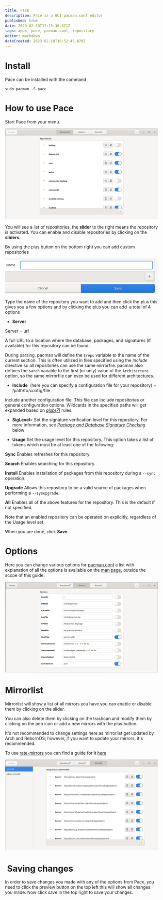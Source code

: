 ```yaml
---
title: Pace
description: Pace is a GUI pacman.conf editor
published: true
date: 2023-02-18T17:15:36.571Z
tags: apps, pace, pacman.conf, repository
editor: markdown
dateCreated: 2023-02-18T16:52:45.879Z
---
```


# Install
Pace can be installed with the command
```
sudo pacman -S pace
```

# How to use Pace

Start Pace from your menu.

![](/apps/pacestartscreen.png)

You will see a list of repositories, the **slider** to the right means the repository is activated. You can enable and disable repositories by clicking on the **sliders**.

By using the plus button on the bottom right you can add custom repositories

![](/apps/customrepo.png)

Type the name of the repository you want to add and then click the plus this gives you a few options and by clicking the plus you can add  a total of 4 options 

-   **Server** 

Server = url

A full URL to a location where the database, packages, and signatures (if available) for this repository can be found.

During parsing, pacman will define the `$repo` variable to the name of the current section. This is often utilized in files specified using the *Include* directive so all repositories can use the same mirrorfile. pacman also defines the `$arch` variable to the first (or only) value of the `Architecture` option, so the same mirrorfile can even be used for different architectures.

-   **Include**  (here you can specify a configuration file for your repository)
 = /path/to/config/file

Include another configuration file. This file can include repositories or general configuration options. Wildcards in the specified paths will get expanded based on [_glob(7)_](https://archlinux.org/pacman/glob.7.html) rules.

-   **SigLevel**=
Set the signature verification level for this repository. For more information, see [_Package and Database Signature Checking_](https://archlinux.org/pacman/pacman.conf.5.html#SC) below

-   **Usage** Set the usage level for this repository. This option takes a list of tokens which must be at least one of the following:

**Sync**
Enables refreshes for this repository.

**Search**
Enables searching for this repository.

**Install**
Enables installation of packages from this repository during a `--sync` operation.

**Upgrade**
Allows this repository to be a valid source of packages when performing a `--sysupgrade`.

**All**
Enables all of the above features for the repository. This is the default if not specified.

Note that an enabled repository can be operated on explicitly, regardless of the Usage level set.

When you are done, click **Save**.

# Options
Here you can change various options for [pacman.conf](https://archlinux.org/pacman/pacman.conf.5.html) a list with explanation of all the options is available on the [man page](https://archlinux.org/pacman/pacman.conf.5.html), outside the scope of this guide.

![](/apps/paceoptions.png)

# Mirrorlist
Mirrorlist will show a list of all mirrors you have you can enable or disable them by clicking on the slider.

You can also delete them by clicking on the trashcan and modify them by clicking on the pen icon or add a new mirrors with the plus button.

It's not recommended to change settings here as mirrorlist get updated by Arch and RebornOS; however, if you want to update your mirrors, it's recommended.

To use [rate-mirrors](wiki.rebornos.org/en/apps/rate-mirrors) you can find a guide for it [here](wiki.rebornos.org/en/apps/rate-mirrors)

![](/apps/mirrorlist.png)

#  Saving changes
In order to save changes you made with any of the options from Pace, you need to click the preview button on the top left this will show all changes you made.
Now click save in the top right to save your changes.